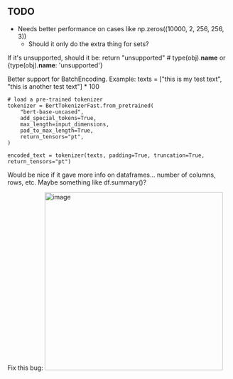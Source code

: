 ## TODO
* Needs better performance on cases like np.zeros((10000, 2, 256, 256, 3))
  * Should it only do the extra thing for sets?

If it's unsupported, should it be:
return "unsupported"  # type(obj).__name__ or {type(obj).__name__: 'unsupported'}



Better support for BatchEncoding. Example:
    texts = ["this is my test text", "this is another test text"] * 100

    # load a pre-trained tokenizer
    tokenizer = BertTokenizerFast.from_pretrained(
        "bert-base-uncased",
        add_special_tokens=True,
        max_length=input_dimensions,
        pad_to_max_length=True,
        return_tensors="pt",
    )

    encoded_text = tokenizer(texts, padding=True, truncation=True, return_tensors="pt")


Would be nice if it gave more info on dataframes... number of columns, rows, etc. Maybe something like df.summary()?


Fix this bug:
<img width="401" alt="image" src="https://github.com/jss367/pyxtend/assets/3067731/b86912c0-3283-4bfd-8f9a-14418e0d44ed">

